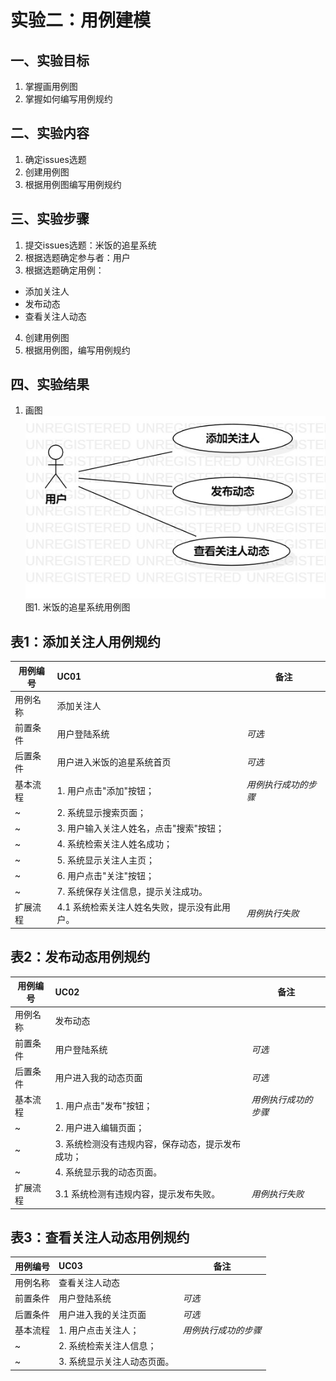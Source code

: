 # 实验二：用例建模

## 一、实验目标

1. 掌握画用例图
2. 掌握如何编写用例规约

## 二、实验内容

1. 确定issues选题
2. 创建用例图
3. 根据用例图编写用例规约


## 三、实验步骤

1. 提交issues选题：米饭的追星系统
2. 根据选题确定参与者：用户
3. 根据选题确定用例：
  - 添加关注人
  - 发布动态
  - 查看关注人动态
4. 创建用例图
5. 根据用例图，编写用例规约

## 四、实验结果
1. 画图  
![用例图](./lab2.jpg)  
图1. 米饭的追星系统用例图  
  

## 表1：添加关注人用例规约  

用例编号  | UC01 | 备注  
-|:-|-  
用例名称  | 添加关注人  |   
前置条件  |   用户登陆系统   | *可选*   
后置条件  |   用户进入米饭的追星系统首页   | *可选*   
基本流程  | 1. 用户点击"添加"按钮；  |*用例执行成功的步骤*    
~| 2. 系统显示搜索页面；  |   
~| 3. 用户输入关注人姓名，点击"搜索"按钮；  |   
~| 4. 系统检索关注人姓名成功；  |   
~| 5. 系统显示关注人主页；  |   
~| 6. 用户点击"关注"按钮；  |   
~| 7. 系统保存关注信息，提示关注成功。  |   
扩展流程  | 4.1 系统检索关注人姓名失败，提示没有此用户。  |*用例执行失败*    



## 表2：发布动态用例规约  

用例编号  | UC02 | 备注  
-|:-|-  
用例名称  | 发布动态  |   
前置条件  |   用户登陆系统   | *可选*   
后置条件  |   用户进入我的动态页面   | *可选*   
基本流程  | 1. 用户点击"发布"按钮；  |*用例执行成功的步骤*    
~| 2. 用户进入编辑页面；  |   
~| 3. 系统检测没有违规内容，保存动态，提示发布成功；  |   
~| 4. 系统显示我的动态页面。  |   
扩展流程  | 3.1 系统检测有违规内容，提示发布失败。  |*用例执行失败*    


## 表3：查看关注人动态用例规约  

用例编号  | UC03 | 备注  
-|:-|-  
用例名称  | 查看关注人动态  |   
前置条件  |   用户登陆系统   | *可选*   
后置条件  |   用户进入我的关注页面   | *可选*   
基本流程  | 1. 用户点击关注人；  |*用例执行成功的步骤*    
~| 2. 系统检索关注人信息；  |   
~| 3. 系统显示关注人动态页面。  |    